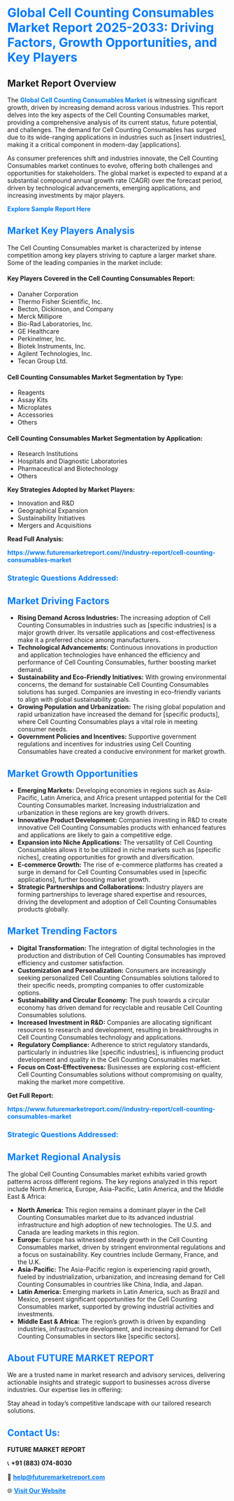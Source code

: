 <h1 style="color: #007BFF;">Global Cell Counting Consumables Market Report 2025-2033: Driving Factors, Growth Opportunities, and Key Players</h1>

<section id="overview">
<h2>Market Report Overview</h2>
<p>The <a href="https://www.futuremarketreport.com//industry-report/cell-counting-consumables-market" style="color: #007BFF; text-decoration: none;"><strong>Global Cell Counting Consumables Market</strong></a> is witnessing significant growth, driven by increasing demand across various industries. This report delves into the key aspects of the Cell Counting Consumables market, providing a comprehensive analysis of its current status, future potential, and challenges. The demand for Cell Counting Consumables has surged due to its wide-ranging applications in industries such as [insert industries], making it a critical component in modern-day [applications].</p>
<p>As consumer preferences shift and industries innovate, the Cell Counting Consumables market continues to evolve, offering both challenges and opportunities for stakeholders. The global market is expected to expand at a substantial compound annual growth rate (CAGR) over the forecast period, driven by technological advancements, emerging applications, and increasing investments by major players.</p>
</section>

<section id="overview">
<p><a href="https://www.futuremarketreport.com//request-sample/reportId=54609" style="color: #007BFF; text-decoration: none;"><strong>Explore Sample Report Here</strong></a></p>
</section>

<section id="key-players">
<h2 style="color: #007BFF;">Market Key Players Analysis</h2>
<p>The Cell Counting Consumables market is characterized by intense competition among key players striving to capture a larger market share. Some of the leading companies in the market include:</p>
<h4>Key Players Covered in the Cell Counting Consumables Report:</h4>
<ul><li>Danaher Corporation</li><li>Thermo Fisher Scientific, Inc.</li><li>Becton, Dickinson, and Company</li><li>Merck Millipore</li><li>Bio-Rad Laboratories, Inc.</li><li>GE Healthcare</li><li>Perkinelmer, Inc.</li><li>Biotek Instruments, Inc.</li><li>Agilent Technologies, Inc.</li><li>Tecan Group Ltd.</li></ul>
<h4>Cell Counting Consumables Market Segmentation by Type:</h4>
<ul><li>Reagents</li><li>Assay Kits</li><li>Microplates</li><li>Accessories</li><li>Others</li></ul>

<h4>Cell Counting Consumables Market Segmentation by Application:</h4>
<ul><li>Research Institutions</li><li>Hospitals and Diagnostic Laboratories</li><li>Pharmaceutical and Biotechnology</li><li>Others</li></ul>
<p><strong>Key Strategies Adopted by Market Players:</strong></p>
<ul>
<li>Innovation and R&D</li>
<li>Geographical Expansion</li>
<li>Sustainability Initiatives</li>
<li>Mergers and Acquisitions</li>
</ul>
</section>

<section>
<p><strong>Read Full Analysis: </strong></p><a href="https://www.futuremarketreport.com//industry-report/cell-counting-consumables-market" style="color: #007BFF; text-decoration: none;"><strong>https://www.futuremarketreport.com//industry-report/cell-counting-consumables-market</strong></a>
<h3 style="color: #007BFF;">Strategic Questions Addressed:</h3>
</section>

<section id="driving-factors">
<h2 style="color: #007BFF;">Market Driving Factors</h2>
<ul>
<li><strong>Rising Demand Across Industries:</strong> The increasing adoption of Cell Counting Consumables in industries such as [specific industries] is a major growth driver. Its versatile applications and cost-effectiveness make it a preferred choice among manufacturers.</li>
<li><strong>Technological Advancements:</strong> Continuous innovations in production and application technologies have enhanced the efficiency and performance of Cell Counting Consumables, further boosting market demand.</li>
<li><strong>Sustainability and Eco-Friendly Initiatives:</strong> With growing environmental concerns, the demand for sustainable Cell Counting Consumables solutions has surged. Companies are investing in eco-friendly variants to align with global sustainability goals.</li>
<li><strong>Growing Population and Urbanization:</strong> The rising global population and rapid urbanization have increased the demand for [specific products], where Cell Counting Consumables plays a vital role in meeting consumer needs.</li>
<li><strong>Government Policies and Incentives:</strong> Supportive government regulations and incentives for industries using Cell Counting Consumables have created a conducive environment for market growth.</li>
</ul>
</section>

<section id="growth-opportunities">
<h2 style="color: #007BFF;">Market Growth Opportunities</h2>
<ul>
<li><strong>Emerging Markets:</strong> Developing economies in regions such as Asia-Pacific, Latin America, and Africa present untapped potential for the Cell Counting Consumables market. Increasing industrialization and urbanization in these regions are key growth drivers.</li>
<li><strong>Innovative Product Development:</strong> Companies investing in R&D to create innovative Cell Counting Consumables products with enhanced features and applications are likely to gain a competitive edge.</li>
<li><strong>Expansion into Niche Applications:</strong> The versatility of Cell Counting Consumables allows it to be utilized in niche markets such as [specific niches], creating opportunities for growth and diversification.</li>
<li><strong>E-commerce Growth:</strong> The rise of e-commerce platforms has created a surge in demand for Cell Counting Consumables used in [specific applications], further boosting market growth.</li>
<li><strong>Strategic Partnerships and Collaborations:</strong> Industry players are forming partnerships to leverage shared expertise and resources, driving the development and adoption of Cell Counting Consumables products globally.</li>
</ul>
</section>

<section id="trending-factors">
<h2 style="color: #007BFF;">Market Trending Factors</h2>
<ul>
<li><strong>Digital Transformation:</strong> The integration of digital technologies in the production and distribution of Cell Counting Consumables has improved efficiency and customer satisfaction.</li>
<li><strong>Customization and Personalization:</strong> Consumers are increasingly seeking personalized Cell Counting Consumables solutions tailored to their specific needs, prompting companies to offer customizable options.</li>
<li><strong>Sustainability and Circular Economy:</strong> The push towards a circular economy has driven demand for recyclable and reusable Cell Counting Consumables solutions.</li>
<li><strong>Increased Investment in R&D:</strong> Companies are allocating significant resources to research and development, resulting in breakthroughs in Cell Counting Consumables technology and applications.</li>
<li><strong>Regulatory Compliance:</strong> Adherence to strict regulatory standards, particularly in industries like [specific industries], is influencing product development and quality in the Cell Counting Consumables market.</li>
<li><strong>Focus on Cost-Effectiveness:</strong> Businesses are exploring cost-efficient Cell Counting Consumables solutions without compromising on quality, making the market more competitive.</li>
</ul>
</section>

<section>
<p><strong>Get Full Report: </strong></p><a href="https://www.futuremarketreport.com//industry-report/cell-counting-consumables-market" style="color: #007BFF; text-decoration: none;"><strong>https://www.futuremarketreport.com//industry-report/cell-counting-consumables-market</strong></a>
<h3 style="color: #007BFF;">Strategic Questions Addressed:</h3>
</section>


<section id="regional-analysis">
<h2 style="color: #007BFF;">Market Regional Analysis</h2>
<p>The global Cell Counting Consumables market exhibits varied growth patterns across different regions. The key regions analyzed in this report include North America, Europe, Asia-Pacific, Latin America, and the Middle East & Africa:</p>
<ul>
<li><strong>North America:</strong> This region remains a dominant player in the Cell Counting Consumables market due to its advanced industrial infrastructure and high adoption of new technologies. The U.S. and Canada are leading markets in this region.</li>
<li><strong>Europe:</strong> Europe has witnessed steady growth in the Cell Counting Consumables market, driven by stringent environmental regulations and a focus on sustainability. Key countries include Germany, France, and the U.K.</li>
<li><strong>Asia-Pacific:</strong> The Asia-Pacific region is experiencing rapid growth, fueled by industrialization, urbanization, and increasing demand for Cell Counting Consumables in countries like China, India, and Japan.</li>
<li><strong>Latin America:</strong> Emerging markets in Latin America, such as Brazil and Mexico, present significant opportunities for the Cell Counting Consumables market, supported by growing industrial activities and investments.</li>
<li><strong>Middle East & Africa:</strong> The region’s growth is driven by expanding industries, infrastructure development, and increasing demand for Cell Counting Consumables in sectors like [specific sectors].</li>
</ul>
</section>

<footer>
<h2 style="color: #007BFF;">About FUTURE MARKET REPORT</h2>
<p>We are a trusted name in market research and advisory services, delivering actionable insights and strategic support to businesses across diverse industries. Our expertise lies in offering:</p>

<p>Stay ahead in today’s competitive landscape with our tailored research solutions.</p>

<h2 style="color: #007BFF;">Contact Us:</h2>
<p><strong>FUTURE MARKET REPORT</strong></p>
<p>📞 <strong>+91 (883) 074-8030</strong></p>
<p>📧 <strong><a href="mailto:help@futuremarketreport.com" style="color: #007BFF;">help@futuremarketreport.com</a></strong></p>
<p>🌐 <strong><a href="https://www.futuremarketreport.com/" style="color: #007BFF;">Visit Our Website</a></strong></p>
</footer>